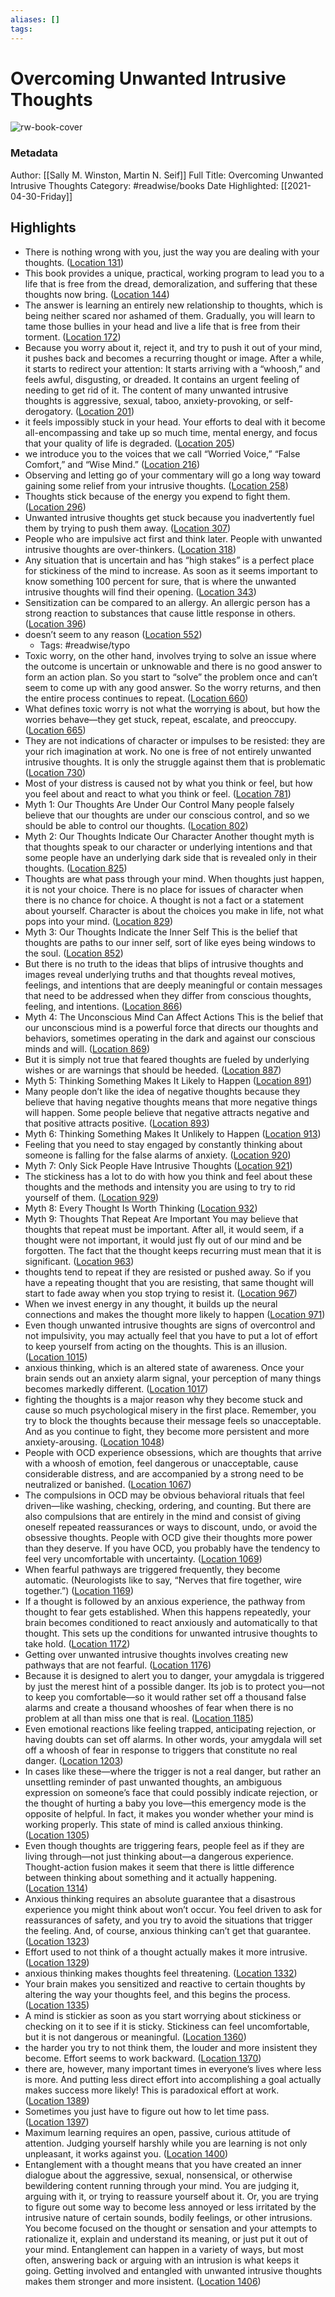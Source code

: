 ```yaml
---
aliases: []
tags:
---
```

# Overcoming Unwanted Intrusive Thoughts

![rw-book-cover](https://images-na.ssl-images-amazon.com/images/I/51qr-bR2smL._SL200_.jpg)
### Metadata
Author: [[Sally M. Winston, Martin N. Seif]]
Full Title: Overcoming Unwanted Intrusive Thoughts
Category: #readwise/books
Date Highlighted: [[2021-04-30-Friday]]

## Highlights
- There is nothing wrong with you, just the way you are dealing with your thoughts. ([Location 131](https://readwise.io/to_kindle?action=open&asin=B01LWA5RQU&location=131))
- This book provides a unique, practical, working program to lead you to a life that is free from the dread, demoralization, and suffering that these thoughts now bring. ([Location 144](https://readwise.io/to_kindle?action=open&asin=B01LWA5RQU&location=144))
- The answer is learning an entirely new relationship to thoughts, which is being neither scared nor ashamed of them. Gradually, you will learn to tame those bullies in your head and live a life that is free from their torment. ([Location 172](https://readwise.io/to_kindle?action=open&asin=B01LWA5RQU&location=172))
- Because you worry about it, reject it, and try to push it out of your mind, it pushes back and becomes a recurring thought or image. After a while, it starts to redirect your attention: It starts arriving with a “whoosh,” and feels awful, disgusting, or dreaded. It contains an urgent feeling of needing to get rid of it. The content of many unwanted intrusive thoughts is aggressive, sexual, taboo, anxiety-provoking, or self-derogatory. ([Location 201](https://readwise.io/to_kindle?action=open&asin=B01LWA5RQU&location=201))
- it feels impossibly stuck in your head. Your efforts to deal with it become all-encompassing and take up so much time, mental energy, and focus that your quality of life is degraded. ([Location 205](https://readwise.io/to_kindle?action=open&asin=B01LWA5RQU&location=205))
- we introduce you to the voices that we call “Worried Voice,” “False Comfort,” and “Wise Mind.” ([Location 216](https://readwise.io/to_kindle?action=open&asin=B01LWA5RQU&location=216))
- Observing and letting go of your commentary will go a long way toward gaining some relief from your intrusive thoughts. ([Location 258](https://readwise.io/to_kindle?action=open&asin=B01LWA5RQU&location=258))
- Thoughts stick because of the energy you expend to fight them. ([Location 296](https://readwise.io/to_kindle?action=open&asin=B01LWA5RQU&location=296))
- Unwanted intrusive thoughts get stuck because you inadvertently fuel them by trying to push them away. ([Location 307](https://readwise.io/to_kindle?action=open&asin=B01LWA5RQU&location=307))
- People who are impulsive act first and think later. People with unwanted intrusive thoughts are over-thinkers. ([Location 318](https://readwise.io/to_kindle?action=open&asin=B01LWA5RQU&location=318))
- Any situation that is uncertain and has “high stakes” is a perfect place for stickiness of the mind to increase. As soon as it seems important to know something 100 percent for sure, that is where the unwanted intrusive thoughts will find their opening. ([Location 343](https://readwise.io/to_kindle?action=open&asin=B01LWA5RQU&location=343))
- Sensitization can be compared to an allergy. An allergic person has a strong reaction to substances that cause little response in others. ([Location 396](https://readwise.io/to_kindle?action=open&asin=B01LWA5RQU&location=396))
- doesn’t seem to any reason ([Location 552](https://readwise.io/to_kindle?action=open&asin=B01LWA5RQU&location=552))
    - Tags: #readwise/typo 
- Toxic worry, on the other hand, involves trying to solve an issue where the outcome is uncertain or unknowable and there is no good answer to form an action plan. So you start to “solve” the problem once and can’t seem to come up with any good answer. So the worry returns, and then the entire process continues to repeat. ([Location 660](https://readwise.io/to_kindle?action=open&asin=B01LWA5RQU&location=660))
- What defines toxic worry is not what the worrying is about, but how the worries behave—they get stuck, repeat, escalate, and preoccupy. ([Location 665](https://readwise.io/to_kindle?action=open&asin=B01LWA5RQU&location=665))
- They are not indications of character or impulses to be resisted: they are your rich imagination at work. No one is free of not entirely unwanted intrusive thoughts. It is only the struggle against them that is problematic ([Location 730](https://readwise.io/to_kindle?action=open&asin=B01LWA5RQU&location=730))
- Most of your distress is caused not by what you think or feel, but how you feel about and react to what you think or feel. ([Location 781](https://readwise.io/to_kindle?action=open&asin=B01LWA5RQU&location=781))
- Myth 1: Our Thoughts Are Under Our Control Many people falsely believe that our thoughts are under our conscious control, and so we should be able to control our thoughts. ([Location 802](https://readwise.io/to_kindle?action=open&asin=B01LWA5RQU&location=802))
- Myth 2: Our Thoughts Indicate Our Character Another thought myth is that thoughts speak to our character or underlying intentions and that some people have an underlying dark side that is revealed only in their thoughts. ([Location 825](https://readwise.io/to_kindle?action=open&asin=B01LWA5RQU&location=825))
- Thoughts are what pass through your mind. When thoughts just happen, it is not your choice. There is no place for issues of character when there is no chance for choice. A thought is not a fact or a statement about yourself. Character is about the choices you make in life, not what pops into your mind. ([Location 829](https://readwise.io/to_kindle?action=open&asin=B01LWA5RQU&location=829))
- Myth 3: Our Thoughts Indicate the Inner Self This is the belief that thoughts are paths to our inner self, sort of like eyes being windows to the soul. ([Location 852](https://readwise.io/to_kindle?action=open&asin=B01LWA5RQU&location=852))
- But there is no truth to the ideas that blips of intrusive thoughts and images reveal underlying truths and that thoughts reveal motives, feelings, and intentions that are deeply meaningful or contain messages that need to be addressed when they differ from conscious thoughts, feeling, and intentions. ([Location 866](https://readwise.io/to_kindle?action=open&asin=B01LWA5RQU&location=866))
- Myth 4: The Unconscious Mind Can Affect Actions This is the belief that our unconscious mind is a powerful force that directs our thoughts and behaviors, sometimes operating in the dark and against our conscious minds and will. ([Location 869](https://readwise.io/to_kindle?action=open&asin=B01LWA5RQU&location=869))
- But it is simply not true that feared thoughts are fueled by underlying wishes or are warnings that should be heeded. ([Location 887](https://readwise.io/to_kindle?action=open&asin=B01LWA5RQU&location=887))
- Myth 5: Thinking Something Makes It Likely to Happen ([Location 891](https://readwise.io/to_kindle?action=open&asin=B01LWA5RQU&location=891))
- Many people don’t like the idea of negative thoughts because they believe that having negative thoughts means that more negative things will happen. Some people believe that negative attracts negative and that positive attracts positive. ([Location 893](https://readwise.io/to_kindle?action=open&asin=B01LWA5RQU&location=893))
- Myth 6: Thinking Something Makes It Unlikely to Happen ([Location 913](https://readwise.io/to_kindle?action=open&asin=B01LWA5RQU&location=913))
- Feeling that you need to stay engaged by constantly thinking about someone is falling for the false alarms of anxiety. ([Location 920](https://readwise.io/to_kindle?action=open&asin=B01LWA5RQU&location=920))
- Myth 7: Only Sick People Have Intrusive Thoughts ([Location 921](https://readwise.io/to_kindle?action=open&asin=B01LWA5RQU&location=921))
- The stickiness has a lot to do with how you think and feel about these thoughts and the methods and intensity you are using to try to rid yourself of them. ([Location 929](https://readwise.io/to_kindle?action=open&asin=B01LWA5RQU&location=929))
- Myth 8: Every Thought Is Worth Thinking ([Location 932](https://readwise.io/to_kindle?action=open&asin=B01LWA5RQU&location=932))
- Myth 9: Thoughts That Repeat Are Important You may believe that thoughts that repeat must be important. After all, it would seem, if a thought were not important, it would just fly out of our mind and be forgotten. The fact that the thought keeps recurring must mean that it is significant. ([Location 963](https://readwise.io/to_kindle?action=open&asin=B01LWA5RQU&location=963))
- thoughts tend to repeat if they are resisted or pushed away. So if you have a repeating thought that you are resisting, that same thought will start to fade away when you stop trying to resist it. ([Location 967](https://readwise.io/to_kindle?action=open&asin=B01LWA5RQU&location=967))
- When we invest energy in any thought, it builds up the neural connections and makes the thought more likely to happen ([Location 971](https://readwise.io/to_kindle?action=open&asin=B01LWA5RQU&location=971))
- Even though unwanted intrusive thoughts are signs of overcontrol and not impulsivity, you may actually feel that you have to put a lot of effort to keep yourself from acting on the thoughts. This is an illusion. ([Location 1015](https://readwise.io/to_kindle?action=open&asin=B01LWA5RQU&location=1015))
- anxious thinking, which is an altered state of awareness. Once your brain sends out an anxiety alarm signal, your perception of many things becomes markedly different. ([Location 1017](https://readwise.io/to_kindle?action=open&asin=B01LWA5RQU&location=1017))
- fighting the thoughts is a major reason why they become stuck and cause so much psychological misery in the first place. Remember, you try to block the thoughts because their message feels so unacceptable. And as you continue to fight, they become more persistent and more anxiety-arousing. ([Location 1048](https://readwise.io/to_kindle?action=open&asin=B01LWA5RQU&location=1048))
- People with OCD experience obsessions, which are thoughts that arrive with a whoosh of emotion, feel dangerous or unacceptable, cause considerable distress, and are accompanied by a strong need to be neutralized or banished. ([Location 1067](https://readwise.io/to_kindle?action=open&asin=B01LWA5RQU&location=1067))
- The compulsions in OCD may be obvious behavioral rituals that feel driven—like washing, checking, ordering, and counting. But there are also compulsions that are entirely in the mind and consist of giving oneself repeated reassurances or ways to discount, undo, or avoid the obsessive thoughts. People with OCD give their thoughts more power than they deserve. If you have OCD, you probably have the tendency to feel very uncomfortable with uncertainty. ([Location 1069](https://readwise.io/to_kindle?action=open&asin=B01LWA5RQU&location=1069))
- When fearful pathways are triggered frequently, they become automatic. (Neurologists like to say, “Nerves that fire together, wire together.”) ([Location 1169](https://readwise.io/to_kindle?action=open&asin=B01LWA5RQU&location=1169))
- If a thought is followed by an anxious experience, the pathway from thought to fear gets established. When this happens repeatedly, your brain becomes conditioned to react anxiously and automatically to that thought. This sets up the conditions for unwanted intrusive thoughts to take hold. ([Location 1172](https://readwise.io/to_kindle?action=open&asin=B01LWA5RQU&location=1172))
- Getting over unwanted intrusive thoughts involves creating new pathways that are not fearful. ([Location 1176](https://readwise.io/to_kindle?action=open&asin=B01LWA5RQU&location=1176))
- Because it is designed to alert you to danger, your amygdala is triggered by just the merest hint of a possible danger. Its job is to protect you—not to keep you comfortable—so it would rather set off a thousand false alarms and create a thousand whooshes of fear when there is no problem at all than miss one that is real. ([Location 1185](https://readwise.io/to_kindle?action=open&asin=B01LWA5RQU&location=1185))
- Even emotional reactions like feeling trapped, anticipating rejection, or having doubts can set off alarms. In other words, your amygdala will set off a whoosh of fear in response to triggers that constitute no real danger. ([Location 1203](https://readwise.io/to_kindle?action=open&asin=B01LWA5RQU&location=1203))
- In cases like these—where the trigger is not a real danger, but rather an unsettling reminder of past unwanted thoughts, an ambiguous expression on someone’s face that could possibly indicate rejection, or the thought of hurting a baby you love—this emergency mode is the opposite of helpful. In fact, it makes you wonder whether your mind is working properly. This state of mind is called anxious thinking. ([Location 1305](https://readwise.io/to_kindle?action=open&asin=B01LWA5RQU&location=1305))
- Even though thoughts are triggering fears, people feel as if they are living through—not just thinking about—a dangerous experience. Thought-action fusion makes it seem that there is little difference between thinking about something and it actually happening. ([Location 1314](https://readwise.io/to_kindle?action=open&asin=B01LWA5RQU&location=1314))
- Anxious thinking requires an absolute guarantee that a disastrous experience you might think about won’t occur. You feel driven to ask for reassurances of safety, and you try to avoid the situations that trigger the feeling. And, of course, anxious thinking can’t get that guarantee. ([Location 1323](https://readwise.io/to_kindle?action=open&asin=B01LWA5RQU&location=1323))
- Effort used to not think of a thought actually makes it more intrusive. ([Location 1329](https://readwise.io/to_kindle?action=open&asin=B01LWA5RQU&location=1329))
- anxious thinking makes thoughts feel threatening. ([Location 1332](https://readwise.io/to_kindle?action=open&asin=B01LWA5RQU&location=1332))
- Your brain makes you sensitized and reactive to certain thoughts by altering the way your thoughts feel, and this begins the process. ([Location 1335](https://readwise.io/to_kindle?action=open&asin=B01LWA5RQU&location=1335))
- A mind is stickier as soon as you start worrying about stickiness or checking on it to see if it is sticky. Stickiness can feel uncomfortable, but it is not dangerous or meaningful. ([Location 1360](https://readwise.io/to_kindle?action=open&asin=B01LWA5RQU&location=1360))
- the harder you try to not think them, the louder and more insistent they become. Effort seems to work backward. ([Location 1370](https://readwise.io/to_kindle?action=open&asin=B01LWA5RQU&location=1370))
- there are, however, many important times in everyone’s lives where less is more. And putting less direct effort into accomplishing a goal actually makes success more likely! This is paradoxical effort at work. ([Location 1389](https://readwise.io/to_kindle?action=open&asin=B01LWA5RQU&location=1389))
- Sometimes you just have to figure out how to let time pass. ([Location 1397](https://readwise.io/to_kindle?action=open&asin=B01LWA5RQU&location=1397))
- Maximum learning requires an open, passive, curious attitude of attention. Judging yourself harshly while you are learning is not only unpleasant, it works against you. ([Location 1400](https://readwise.io/to_kindle?action=open&asin=B01LWA5RQU&location=1400))
- Entanglement with a thought means that you have created an inner dialogue about the aggressive, sexual, nonsensical, or otherwise bewildering content running through your mind. You are judging it, arguing with it, or trying to reassure yourself about it. Or, you are trying to figure out some way to become less annoyed or less irritated by the intrusive nature of certain sounds, bodily feelings, or other intrusions. You become focused on the thought or sensation and your attempts to rationalize it, explain and understand its meaning, or just put it out of your mind. Entanglement can happen in a variety of ways, but most often, answering back or arguing with an intrusion is what keeps it going. Getting involved and entangled with unwanted intrusive thoughts makes them stronger and more insistent. ([Location 1406](https://readwise.io/to_kindle?action=open&asin=B01LWA5RQU&location=1406))

